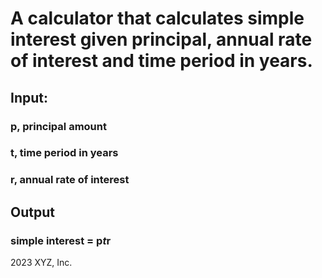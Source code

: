 # A calculator that calculates simple interest given principal, annual rate of interest and time period in years.
## Input:
  ### p, principal amount
  ### t, time period in years
  ### r, annual rate of interest
## Output
  ### simple interest = p*t*r
<footer>2023 XYZ, Inc.</footer>

